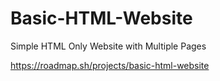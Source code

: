 # Basic-HTML-Website
Simple HTML Only Website with Multiple Pages

https://roadmap.sh/projects/basic-html-website
